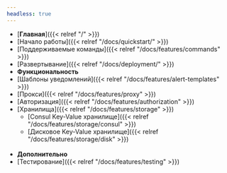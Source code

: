 ```yaml
---
headless: true
---
```

- [**Главная**]({{< relref "/" >}})
- [Начало работы]({{< relref "/docs/quickstart/" >}})
- [Поддерживаемые команды]({{< relref "/docs/features/commands" >}})
- [Развертывание]({{< relref "/docs/deployment/" >}})
  <br />
- **Функциональность**
- [Шаблоны уведомлений]({{< relref "/docs/features/alert-templates" >}})
- [Прокси]({{< relref "/docs/features/proxy" >}})
- [Авторизация]({{< relref "/docs/features/authorization" >}})
- [Хранилища]({{< relref "/docs/features/storage" >}})
  - [Consul Key-Value хранилище]({{< relref "/docs/features/storage/consul" >}})
  - [Дисковое Key-Value хранилище]({{< relref "/docs/features/storage/disk" >}})
  <br />
- **Дополнительно**
- [Тестирование]({{< relref "/docs/features/testing" >}})